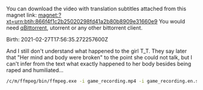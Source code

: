 
You can download the video with translation subtitles attached from this magnet link:
[magnet:?xt=urn:btih:866f4f1c2b25020298fd41a2b80b8909e31660e9](magnet:?xt=urn:btih:866f4f1c2b25020298fd41a2b80b8909e31660e9&dn=muramasa_cut_hentai_chapter1_eng_sub.mkv&ws=https%3a%2f%2fklesun-productions.com%3a21978&ws=https%3a%2f%2fklesun.org%3a21978&ws=https%3a%2f%2fkunkka-torrent.online%3a21978&ws=https%3a%2f%2ftrutracker.club%3a21978)
You would need [qBittorrent](https://www.qbittorrent.org/), utorrent or any other bittorrent client.

 Birth: 2021-02-27T17:56:35.272257600Z

And I still don't understand what happened to the girl T_T.
They say later that "Her mind and body were broken" to the point she could not talk, but I can't infer from the text what exactly happened to her body besides being raped and humiliated...

```bash
/c/m/ffmpeg/bin/ffmpeg.exe -i game_recording.mp4 -i game_recording.en.srt -i game_recording.ja.srt -map 0:v -map 0:a -map 1 -map 2 -c:v copy -c:a copy -c:s srt -metadata:s:s:0 language=eng -metadata:s:s:1 language=jpn outfile.mkv
```